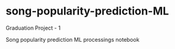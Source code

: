 # song-popularity-prediction-ML

Graduation Project - 1

Song popularity prediction ML processings notebook



